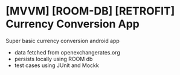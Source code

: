 # [MVVM] [ROOM-DB] [RETROFIT] Currency Conversion App

Super basic currency conversion android app
- data fetched from openexchangerates.org
- persists locally using ROOM db
- test cases using JUnit and Mockk

